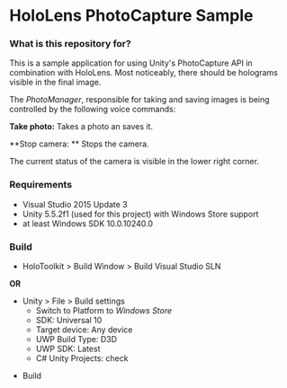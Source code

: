 # HoloLens PhotoCapture Sample #


### What is this repository for? ###

This is a sample application for using Unity's PhotoCapture API in combination with HoloLens. Most noticeably, there should be holograms visible in the final image.

The *PhotoManager*, responsible for taking and saving images is being controlled by the following voice commands:

**Take photo:** Takes a photo an saves it.

**Stop camera: **  Stops the camera.

The current status of the camera is visible in the lower right corner.

### Requirements ###

* Visual Studio 2015 Update 3
* Unity 5.5.2f1 (used for this project) with Windows Store support
* at least Windows SDK 10.0.10240.0

### Build ###

* HoloToolkit > Build Window > Build Visual Studio SLN 

**OR**

+ Unity > File > Build settings
	* Switch to Platform to *Windows Store*
	* SDK: Universal 10 
	* Target device: Any device
	* UWP Build Type: D3D
	* UWP SDK: Latest
	* C# Unity Projects: check
* Build